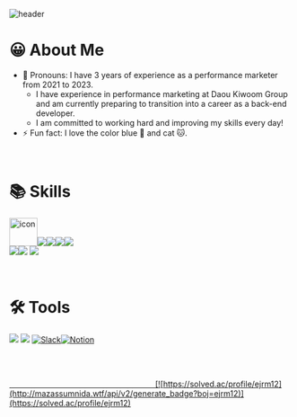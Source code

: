 ![header](https://capsule-render.vercel.app/api?type=waving&color=0099ff&height=200&section=header&text=JuyoungOh&fontSize=40&animation=twinkling&fontAlign=75)
# 😀 About Me 

- 📌 Pronouns: I have 3 years of experience as a performance marketer from 2021 to 2023.
  - I have experience in performance marketing at Daou Kiwoom Group and am currently preparing to transition into a career as a back-end developer.
  - I am committed to working hard and improving my skills every day!
- ⚡️ Fun fact: I love the color blue 💙 and cat 🐱.
  
<br>

# 📚 Skills
<img src="https://techstack-generator.vercel.app/java-icon.svg" alt="icon" width="50" height="50" /><img src="https://img.shields.io/badge/JAVA-007396?style=for-the-badge&logo=Java&logoColor=white"/><img src="https://img.shields.io/badge/Spring-6DB33F?style=for-the-badge&logo=Spring&logoColor=white"><img src="https://img.shields.io/badge/MySQL-4479A1?style=for-the-badge&logo=MySQL&logoColor=white"><img src="https://img.shields.io/badge/MariaDB-003545?style=for-the-badge&logo=MariaDB&logoColor=white"><br><img src="https://img.shields.io/badge/GoogleTagManager-61DAFB?style=for-the-badge&logo=GoogleTagManager&logoColor=blue"><img src="https://img.shields.io/badge/GoogleAnalytics-E34F26?style=for-the-badge&logo=GoogleAnalytics&logoColor=yellow"> <img src="https://img.shields.io/badge/GoogleDataStudio-ffffff?style=for-the-badge&logo=GoogleDataStudio&logoColor=blue"> 

<br>

# 🛠️ Tools
<img src="https://img.shields.io/badge/git-F05032?style=for-the-badge&logo=Git&logoColor=white"/> <img src="https://img.shields.io/badge/intellij-000000?style=for-the-badge&logo=intellijidea&logoColor=white"/>
<a href = "hun-se.slack.com"> <img alt="Slack" src ="https://img.shields.io/badge/Slack-4A154B.svg?&style=for-the-badge&logo=Slack&logoColor=white"/><img alt="Notion" src ="https://img.shields.io/badge/Notion-000000.svg?&style=for-the-badge&logo=Notion&logoColor=white"/>

<br>
<br>

  &nbsp;&nbsp;&nbsp;&nbsp;&nbsp;&nbsp;&nbsp;&nbsp;&nbsp;&nbsp;&nbsp;&nbsp;&nbsp;&nbsp;&nbsp;&nbsp;&nbsp;&nbsp;&nbsp;&nbsp;&nbsp;&nbsp;&nbsp;&nbsp;&nbsp;&nbsp;&nbsp;&nbsp;&nbsp;&nbsp;&nbsp;&nbsp;&nbsp;&nbsp;&nbsp;&nbsp;&nbsp;&nbsp;&nbsp;&nbsp;&nbsp;&nbsp;&nbsp;&nbsp;&nbsp;&nbsp;&nbsp;&nbsp;&nbsp;&nbsp;&nbsp;&nbsp;&nbsp;&nbsp;&nbsp;&nbsp;&nbsp;&nbsp;&nbsp;&nbsp;&nbsp;&nbsp;&nbsp;&nbsp;&nbsp;
   [![https://solved.ac/profile/ejrm12](http://mazassumnida.wtf/api/v2/generate_badge?boj=ejrm12)](https://solved.ac/profile/ejrm12)



